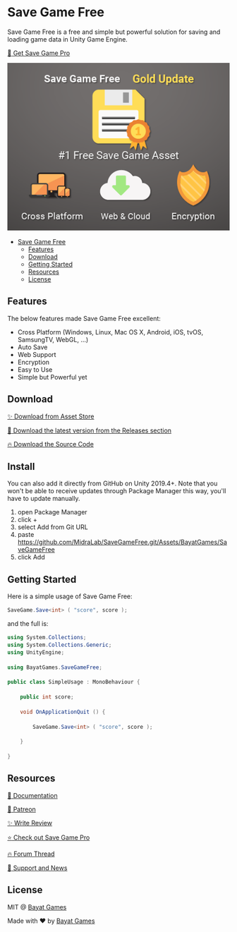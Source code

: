 # Save Game Free

Save Game Free is a free and simple but powerful solution for saving and loading game data in Unity Game Engine.

[:rocket: Get Save Game Pro](https://github.com/BayatGames/SaveGamePro/)

<p align="center">
	<img src="https://raw.githubusercontent.com/BayatGames/SaveGameFree/master/Assets/BayatGames/SaveGameFree/PressKit/Unity%20Package%20Key%20Images%20-%20Large-01.png" alt="Save Game Free Logo" />
</p>

<!-- TOC -->
* [Save Game Free](#save-game-free)
  * [Features](#features)
  * [Download](#download)
  * [Getting Started](#getting-started)
  * [Resources](#resources)
  * [License](#license)
<!-- TOC -->

## Features

The below features made Save Game Free excellent:

- Cross Platform (Windows, Linux, Mac OS X, Android, iOS, tvOS, SamsungTV, WebGL, ...)
- Auto Save
- Web Support
- Encryption
- Easy to Use
- Simple but Powerful yet

## Download

[:sparkles: Download from Asset Store](https://assetstore.unity.com/packages/tools/input-management/save-game-free-gold-update-81519)

[:rocket: Download the latest version from the Releases section](https://github.com/BayatGames/SaveGameFree/releases/latest)

[:fire: Download the Source Code](https://github.com/BayatGames/SaveGameFree/archive/master.zip)

## Install
You can also add it directly from GitHub on Unity 2019.4+. Note that you won't be able to receive updates through Package Manager this way, you'll have to update manually.

1. open Package Manager
2. click +
3. select Add from Git URL
4. paste https://github.com/MidraLab/SaveGameFree.git/Assets/BayatGames/SaveGameFree
5. click Add
## Getting Started

Here is a simple usage of Save Game Free:

```csharp
SaveGame.Save<int> ( "score", score );
```

and the full is:

```csharp
using System.Collections;
using System.Collections.Generic;
using UnityEngine;

using BayatGames.SaveGameFree;

public class SimpleUsage : MonoBehaviour {

	public int score;

	void OnApplicationQuit () {

		SaveGame.Save<int> ( "score", score );

	}

}
```

## Resources

[:book: Documentation](http://docs.bayat.io/savegamefree)

[:rocket: Patreon](https://www.patreon.com/BayatGames)

[:sparkles: Write Review](https://www.assetstore.unity3d.com/#!/content/81519)

[:star: Check out Save Game Pro](https://github.com/BayatGames/SaveGamePro/)

[:fire: Forum Thread](https://forum.unity3d.com/threads/released-empireassets-save-game-free.457658/)

[:newspaper: Support and News](https://github.com/BayatGames/Support)

## License

MIT @ [Bayat Games](https://github.com/BayatGames)

Made with :heart: by [Bayat Games](https://github.com/BayatGames)
